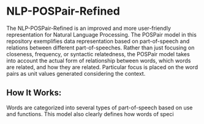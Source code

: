 # NLP-POSPair-Refined
The NLP-POSPair-Refined is an improved and more user-friendly representation for Natural Language Processing. The POSPair model in this repository exemplifies data representation based on part-of-speech and relations between different part-of-speeches. Rather than just focusing on closeness, frequency, or syntactic relatedness, the POSPair model takes into account the actual form of relationship between words, which words are related, and how they are related. Particular focus is placed on the word pairs as unit values generated considering the context.

## How It Works:
Words are categorized into several types of part-of-speech based on use and functions. This model also clearly defines how words of speci